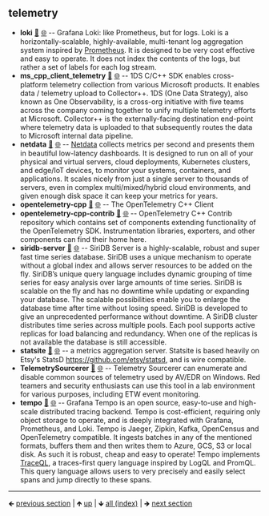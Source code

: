 

## telemetry

- **loki** [📁](./loki) [🌐](https://github.com/GerHobbelt/loki) -- Grafana Loki: like Prometheus, but for logs. Loki is a horizontally-scalable, highly-available, multi-tenant log aggregation system inspired by [Prometheus](https://prometheus.io/). It is designed to be very cost effective and easy to operate. It does not index the contents of the logs, but rather a set of labels for each log stream.
- **ms_cpp_client_telemetry** [📁](./ms_cpp_client_telemetry) [🌐](https://github.com/GerHobbelt/cpp_client_telemetry) -- 1DS C/C++ SDK enables cross-platform telemetry collection from various Microsoft products. It enables data / telemetry upload to Collector++. 1DS (One Data Strategy), also known as One Observability, is a cross-org initiative with five teams across the company coming together to unify multiple telemetry efforts at Microsoft. Collector++ is the externally-facing destination end-point where telemetry data is uploaded to that subsequently routes the data to Microsoft internal data pipeline.
- **netdata** [📁](./netdata) [🌐](https://github.com/GerHobbelt/netdata) -- <a href="https://www.netdata.cloud">Netdata</a> collects metrics per second and presents them in beautiful low-latency dashboards. It is designed to run on all of your physical and virtual servers, cloud deployments, Kubernetes clusters, and edge/IoT devices, to monitor your systems, containers, and applications. It scales nicely from just a single server to thousands of servers, even in complex multi/mixed/hybrid cloud environments, and given enough disk space it can keep your metrics for years.
- **opentelemetry-cpp** [📁](./opentelemetry-cpp) [🌐](https://github.com/GerHobbelt/opentelemetry-cpp) -- The OpenTelemetry C++ Client
- **opentelemetry-cpp-contrib** [📁](./opentelemetry-cpp-contrib) [🌐](https://github.com/GerHobbelt/opentelemetry-cpp-contrib) -- OpenTelemetry C++ Contrib repository which contains set of components extending functionality of the OpenTelemetry SDK. Instrumentation libraries, exporters, and other components can find their home here.
- **siridb-server** [📁](./siridb-server) [🌐](https://github.com/GerHobbelt/siridb-server) -- SiriDB Server is a highly-scalable, robust and super fast time series database. SiriDB uses a unique mechanism to operate without a global index and allows server resources to be added on the fly. SiriDB’s unique query language includes dynamic grouping of time series for easy analysis over large amounts of time series. SiriDB is scalable on the fly and has no downtime while updating or expanding your database. The scalable possibilities enable you to enlarge the database time after time without losing speed. SiriDB is developed to give an unprecedented performance without downtime. A SiriDB cluster distributes time series across multiple pools. Each pool supports active replicas for load balancing and redundancy. When one of the replicas is not available the database is still accessible.
- **statsite** [📁](./statsite) [🌐](https://github.com/GerHobbelt/statsite) -- a metrics aggregation server. Statsite is based heavily on Etsy's StatsD <https://github.com/etsy/statsd>, and is wire compatible.
- **TelemetrySourcerer** [📁](./TelemetrySourcerer) [🌐](https://github.com/GerHobbelt/TelemetrySourcerer) -- Telemetry Sourcerer can enumerate and disable common sources of telemetry used by AV/EDR on Windows. Red teamers and security enthusiasts can use this tool in a lab environment for various purposes, including ETW event monitoring.
- **tempo** [📁](./tempo) [🌐](https://github.com/GerHobbelt/tempo) -- Grafana Tempo is an open source, easy-to-use and high-scale distributed tracing backend. Tempo is cost-efficient, requiring only object storage to operate, and is deeply integrated with Grafana, Prometheus, and Loki. Tempo is Jaeger, Zipkin, Kafka, OpenCensus and OpenTelemetry compatible.  It ingests batches in any of the mentioned formats, buffers them and then writes them to Azure, GCS, S3 or local disk.  As such it is robust, cheap and easy to operate! Tempo implements [TraceQL](https://grafana.com/docs/tempo/latest/traceql/), a traces-first query language inspired by LogQL and PromQL. This query language allows users to very precisely and easily select spans and jump directly to these spans.















	
----

🡸 [previous section](./0079-etw.md)  |  🡹 [up](./0006-libraries-we-re-looking-at-for-this-intent.md)  |  🡻 [all (index)](./0093-libraries-in-this.md)  |  🡺 [next section](./0081-ocr.md)
